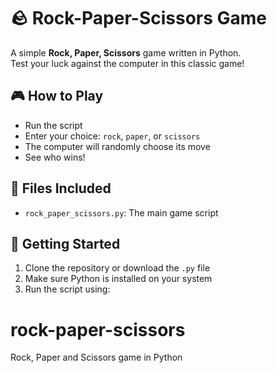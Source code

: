 # 🪨 Rock-Paper-Scissors Game

A simple **Rock, Paper, Scissors** game written in Python.  
Test your luck against the computer in this classic game!

## 🎮 How to Play

- Run the script
- Enter your choice: `rock`, `paper`, or `scissors`
- The computer will randomly choose its move
- See who wins!

## 📂 Files Included

- `rock_paper_scissors.py`: The main game script

## 🚀 Getting Started

1. Clone the repository or download the `.py` file
2. Make sure Python is installed on your system
3. Run the script using:
# rock-paper-scissors
Rock, Paper and Scissors game in Python
